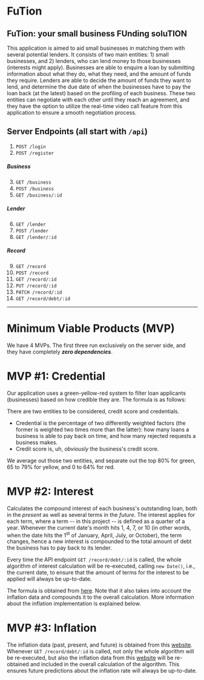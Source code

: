 # FuTion

## FuTion: your small business FUnding soluTION

This application is aimed to aid small businesses in matching them with several potential lenders. It consists of two main entities: 1) small businesses, and 2) lenders, who can lend money to those businesses (interests might apply). Businesses are able to enquire a loan by submitting information about what they do, what they need, and the amount of funds they require. Lenders are able to decide the amount of funds they want to lend, and determine the due date of when the businesses have to pay the loan back (at the latest) based on the profiling of each business. These two entities can negotiate with each other until they reach an agreement, and they have the option to utilize the real-time video call feature from this application to ensure a smooth negotiation process.

## Server Endpoints (all start with `/api`)

1. `POST /login`
2. `POST /register`

##### Business

3. `GET /business`
4. `POST /business`
5. `GET /business/:id`

##### Lender

6. `GET /lender`
7. `POST /lender`
8. `GET /lender/:id`

##### Record

9. `GET /record`
10. `POST /record`
11. `GET /record/:id`
12. `PUT /record/:id`
13. `PATCH /record/:id`
14. `GET /record/debt/:id`

---

# Minimum Viable Products (MVP)

We have 4 MVPs. The first three run exclusively on the server side, and they have completely **_zero dependencies_**.

# MVP \#1: Credential

Our application uses a green-yellow-red system to filter loan applicants (businesses) based on how credible they are. The formula is as follows:

There are two entities to be considered, credit score and credentials.

-   Credential is the percentage of two differently weighted factors (the former is weighted two times more than the latter): how many loans a business is able to pay back on time, and how many rejected requests a business makes.
-   Credit score is, uh, _obviously_ the business's credit score.

We average out those two entities, and separate out the top 80% for green, 65 to 79% for yellow, and 0 to 64% for red.

# MVP \#2: Interest

Calculates the compound interest of each business's outstanding loan, both in the _present_ as well as several terms in the _future_. The interest applies for each term, where a term -- in this project -- is defined as a quarter of a year. Whenever the current date's month hits 1, 4, 7, or 10 (in other words, when the date hits the 1<sup>st</sup> of January, April, July, or October), the term changes, hence a new interest is compounded to the total amount of debt the business has to pay back to its lender.

Every time the API endpoint `GET /record/debt/:id` is called, the whole algorithm of interest calculation will be re-executed, calling `new Date()`, i.e., the current date, to ensure that the amount of terms for the interest to be applied will always be up-to-date.

The formula is obtained from [here](https://math.stackexchange.com/questions/2113705/can-interest-and-inflation-rates-be-combined). Note that it also takes into account the inflation data and compounds it to the overall calculation. More information about the inflation implementation is explained below.

# MVP \#3: Inflation

The inflation data (past, present, and future) is obtained from this [website](https://data.oecd.org/price/inflation-forecast.htm). Whenever `GET /record/debt/:id` is called, not only the whole algorithm will be re-executed, but also the inflation data from this [website](https://data.oecd.org/price/inflation-forecast.htm) will be re-obtained and included in the overall calculation of the algorithm. This ensures future predictions about the inflation rate will always be up-to-date.
